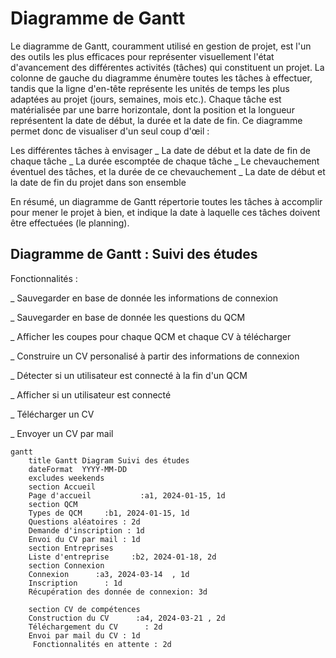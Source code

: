# Diagramme de Gantt
Le diagramme de Gantt, couramment utilisé en gestion de projet, est l'un des outils les plus efficaces pour représenter visuellement l'état d'avancement des différentes activités (tâches) qui constituent un projet. La colonne de gauche du diagramme énumère toutes les tâches à effectuer, tandis que la ligne d'en-tête représente les unités de temps les plus adaptées au projet (jours, semaines, mois etc.). Chaque tâche est matérialisée par une barre horizontale, dont la position et la longueur représentent la date de début, la durée et la date de fin. Ce diagramme permet donc de visualiser d'un seul coup d'œil :

Les différentes tâches à envisager
_ La date de début et la date de fin de chaque tâche
_ La durée escomptée de chaque tâche
_ Le chevauchement éventuel des tâches, et la durée de ce chevauchement
_ La date de début et la date de fin du projet dans son ensemble

En résumé, un diagramme de Gantt répertorie toutes les tâches à accomplir pour mener le projet à bien, et indique la date à laquelle ces tâches doivent être effectuées (le planning).

## Diagramme de Gantt : Suivi des études

Fonctionnalités :

_ Sauvegarder en base de donnée les informations de connexion

_ Sauvegarder en base de donnée les questions du QCM

_ Afficher les coupes pour chaque QCM et chaque CV à télécharger

_ Construire un CV personalisé à partir des informations de connexion

_ Détecter si un utilisateur est connecté à la fin d'un QCM

_ Afficher si un utilisateur est connecté

_ Télécharger un CV

_ Envoyer un CV par mail

```mermaid
gantt
    title Gantt Diagram Suivi des études
    dateFormat  YYYY-MM-DD
    excludes weekends
    section Accueil
    Page d'accueil           :a1, 2024-01-15, 1d
    section QCM
    Types de QCM     :b1, 2024-01-15, 1d
    Questions aléatoires : 2d
    Demande d'inscription : 1d
    Envoi du CV par mail : 1d
    section Entreprises
    Liste d'entreprise     :b2, 2024-01-18, 2d
    section Connexion
    Connexion      :a3, 2024-03-14  , 1d
    Inscription      : 1d
    Récupération des donnée de connexion: 3d
   
    section CV de compétences
    Construction du CV      :a4, 2024-03-21 , 2d
    Téléchargement du CV      : 2d
    Envoi par mail du CV : 1d
     Fonctionnalités en attente : 2d
```
